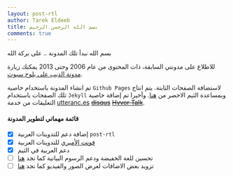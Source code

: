 ```yaml
---
layout: post-rtl
author: Tarek Eldeeb
title: بسم الله الرحمن الرحيم
comments: true
---
```


بسم الله نبدأ تلك المدونة .. على بركة الله  

للاطلاع على مدونتي السابقة، ذات المحتوى من عام 2006 وحتى 2013 يمكنك زيارة
[مدونة الديب على بلوج سبوت](http://eldeebs.blogspot.com).


تم انشاء المدونة باستخدام خاصية `Github Pages` لاستضافة الصفحات الثابتة. يتم انتاج تلك الصفحات باستخدام
`Jekyll` وبمساعدة الثيم الاخضر من [هنا](https://github.com/SupunKavinda/jekyll-theme-leaf).
وأخيرا تم إضافة خاصية التعليقات من خدمة [utteranc.es](https://utteranc.es/) ~~[disqus](https://disqus.com)~~ ~~[Hyvor Talk](https://talk.hyvor.com/)~~.


#### قائمة مهماتي لتطوير المدونة
- [x] إضافة دعم للتدوينات العربية `post-rtl`
- [x] [فونت الأميري](https://www.amirifont.org) للتدوينات العربية
- [x] دعم العربية في الثيم 
- [ ] تحسين للغة الخفيضة ودعم الرسوم البيانية كما نجد [هنا](https://tianqi.name/jekyll-TeXt-theme/docs/en/markdown-enhancements)
- [ ] تزويد بعض الاضافات لعرض الصور والفيديو كما نجد [هنا](https://tianqi.name/jekyll-TeXt-theme/docs/en/extensions)  